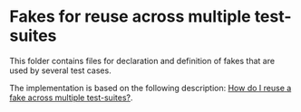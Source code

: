 # Fakes for reuse across multiple test-suites

This folder contains files for declaration and definition of fakes that are used by several test cases.

The implementation is based on the following description:
[How do I reuse a fake across multiple test-suites?](./../fff/README.md/#how-do-i-reuse-a-fake-across-multiple-test-suites).
